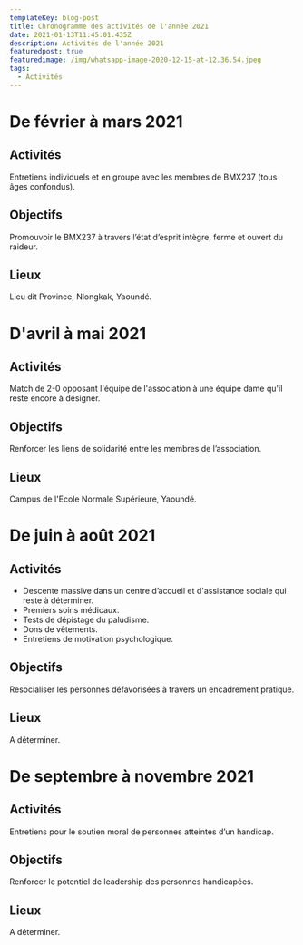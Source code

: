 ```yaml
---
templateKey: blog-post
title: Chronogramme des activités de l'année 2021
date: 2021-01-13T11:45:01.435Z
description: Activités de l'année 2021
featuredpost: true
featuredimage: /img/whatsapp-image-2020-12-15-at-12.36.54.jpeg
tags:
  - Activités
---
```

# De février à mars 2021

## Activités

Entretiens individuels et en groupe avec les membres de BMX237 (tous âges confondus).

## Objectifs

Promouvoir le BMX237 à travers l’état d’esprit intègre, ferme et ouvert du raideur.

## Lieux

Lieu dit Province, Nlongkak, Yaoundé.

# D'avril à mai 2021

## Activités

Match de 2-0 opposant l'équipe de l'association à une équipe dame qu'il reste encore à désigner.

## Objectifs

Renforcer les liens de solidarité entre les membres de l’association.

## Lieux

Campus de l'Ecole Normale Supérieure, Yaoundé.

# De juin à août 2021

## Activités

* Descente massive dans un centre d’accueil et d'assistance sociale qui reste à déterminer.
* Premiers soins médicaux.
* Tests de dépistage du paludisme.
* Dons de vêtements.
* Entretiens de motivation psychologique.

## Objectifs

Resocialiser les personnes défavorisées à travers un  encadrement pratique.

## Lieux

A déterminer.

# De septembre à novembre 2021

## Activités

Entretiens pour le soutien moral de personnes atteintes d’un handicap.

## Objectifs

Renforcer le potentiel de leadership des personnes handicapées.

## Lieux

A déterminer.